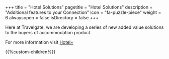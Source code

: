 +++
title = "Hotel Solutions"
pagetitle = "Hotel Solutions"
description = "Additional features to your Connection"
icon = "fa-puzzle-piece"
weight = 6
alwaysopen = false
isDirectory = false
+++

Here at Travelgate, we are developing a series of new added value solutions to the buyers of accommodation product.

For more information visit [Hotel+](https://landing.travelgatex.com/hotel-solutions?hsLang=en)

{{%custom-children%}}
